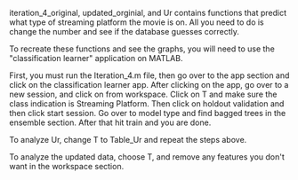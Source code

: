 iteration_4_original, updated_orginial, and Ur contains functions that predict 
what type of streaming platform the movie is on. All you need to do is change the number and 
see if the database guesses correctly.

To recreate these functions and see the graphs, you will need to use the "classification learner" 
application on MATLAB. 

First, you must run the Iteration_4.m file, then go over to the app section and click on the
classification learner app. After clicking on the app, go over to a new session, and click on from workspace.
Click on T and make sure the class indication is Streaming Platform. Then click on
holdout validation and then click start session. Go over to model type and find bagged trees in the 
ensemble section. After that hit train and you are done.

To analyze Ur, change T to Table_Ur and repeat the steps above.

To analyze the updated data, choose T, and remove any features you don't want in the workspace section.

